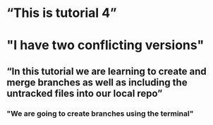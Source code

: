 # “This is tutorial 4”

# "I have two conflicting versions"

## “In this tutorial we are learning to create and merge branches as well as including the untracked files into our local repo”

### "We are going to create branches using the terminal"
